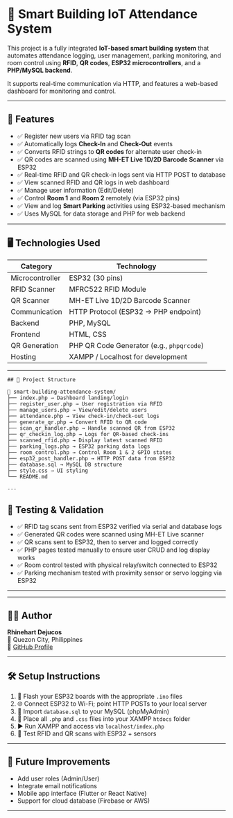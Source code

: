 # 🏢 Smart Building IoT Attendance System

This project is a fully integrated **IoT-based smart building system** that automates attendance logging, user management, parking monitoring, and room control using **RFID**, **QR codes**, **ESP32 microcontrollers**, and a **PHP/MySQL backend**.

It supports real-time communication via HTTP, and features a web-based dashboard for monitoring and control.

---

## 🚀 Features

- ✅ Register new users via RFID tag scan
- ✅ Automatically logs **Check-In** and **Check-Out** events
- ✅ Converts RFID strings to **QR codes** for alternate user check-in
- ✅ QR codes are scanned using **MH-ET Live 1D/2D Barcode Scanner** via ESP32
- ✅ Real-time RFID and QR check-in logs sent via HTTP POST to database
- ✅ View scanned RFID and QR logs in web dashboard
- ✅ Manage user information (Edit/Delete)
- ✅ Control **Room 1** and **Room 2** remotely (via ESP32 pins)
- ✅ View and log **Smart Parking** activities using ESP32-based mechanism
- ✅ Uses MySQL for data storage and PHP for web backend

---

## 🖥️ Technologies Used

| Category        | Technology                             |
|----------------|-----------------------------------------|
| Microcontroller| ESP32 (30 pins)                         |
| RFID Scanner   | MFRC522 RFID Module                     |
| QR Scanner     | MH-ET Live 1D/2D Barcode Scanner         |
| Communication  | HTTP Protocol (ESP32 → PHP endpoint)    |
| Backend        | PHP, MySQL                              |
| Frontend       | HTML, CSS                               |
| QR Generation  | PHP QR Code Generator (e.g., `phpqrcode`)|
| Hosting        | XAMPP / Localhost for development       |

---
```
## 📂 Project Structure

📁 smart-building-attendance-system/
├── index.php → Dashboard landing/login
├── register_user.php → User registration via RFID
├── manage_users.php → View/edit/delete users
├── attendance.php → View check-in/check-out logs
├── generate_qr.php → Convert RFID to QR code
├── scan_qr_handler.php → Handle scanned QR from ESP32
├── qr_checkin_log.php → Logs for QR-based check-ins
├── scanned_rfid.php → Display latest scanned RFID
├── parking_logs.php → ESP32 parking data logs
├── room_control.php → Control Room 1 & 2 GPIO states
├── esp32_post_handler.php → HTTP POST data from ESP32
├── database.sql → MySQL DB structure
├── style.css → UI styling
└── README.md

---
```
## 🧪 Testing & Validation

- ✅ RFID tag scans sent from ESP32 verified via serial and database logs  
- ✅ Generated QR codes were scanned using MH-ET Live scanner  
- ✅ QR scans sent to ESP32, then to server and logged correctly  
- ✅ PHP pages tested manually to ensure user CRUD and log display works  
- ✅ Room control tested with physical relay/switch connected to ESP32  
- ✅ Parking mechanism tested with proximity sensor or servo logging via ESP32

---



---

## 🧑‍💻 Author

**Rhinehart Dejucos**  
📍 Quezon City, Philippines  
🔗 [GitHub Profile](https://github.com/rhinehartdev)

---

## 🛠️ Setup Instructions

1. 🔌 Flash your ESP32 boards with the appropriate `.ino` files
2. 🌐 Connect ESP32 to Wi-Fi; point HTTP POSTs to your local server
3. 💾 Import `database.sql` to your MySQL (phpMyAdmin)
4. 📂 Place all `.php` and `.css` files into your XAMPP `htdocs` folder
5. ▶️ Run XAMPP and access via `localhost/index.php`
6. 🧪 Test RFID and QR scans with ESP32 + sensors

---

## 📌 Future Improvements

- Add user roles (Admin/User)
- Integrate email notifications
- Mobile app interface (Flutter or React Native)
- Support for cloud database (Firebase or AWS)

---

